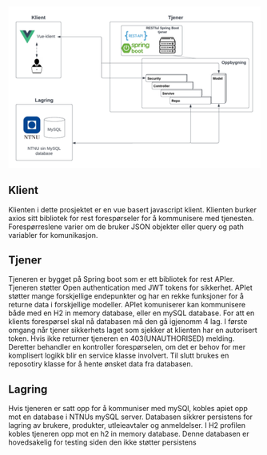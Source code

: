 
![SystemArchitecture](uploads/cf09a61be0b5e4ccd76c9430b70ccdbb/SystemArchitecture.png)


## Klient
Klienten i dette prosjektet er en vue basert javascript klient. Klienten burker axios sitt bibliotek for rest forespørseler for å kommunisere med tjenesten. Forespørreslene varier om de bruker JSON objekter eller query og path variabler for komunikasjon.

## Tjener
Tjeneren er bygget på Spring boot som er ett bibliotek for rest APIer. Tjeneren støtter Open authentication med JWT tokens for sikkerhet. APIet støtter mange forskjellige endepunkter og har en rekke funksjoner for å returne data i forskjellige modeller. APIet komuniserer kan kommunisere både med en H2 in memory database, eller en mySQL database. For att en klients forespørsel skal nå databasen må den gå igjenomm 4 lag. I første omgang når tjener sikkerhets laget som sjekker at klienten har en autorisert token. Hvis ikke returner tjeneren en 403(UNAUTHORISED) melding. Deretter behandler en kontroller forespørselen, om det er behov for mer komplisert logikk blir en service klasse involvert. Til slutt brukes en reposotiry klasse for å hente ønsket data fra databasen.

## Lagring
Hvis tjeneren er satt opp for å kommuniser med mySQl, kobles apiet opp mot en database i NTNUs mySQL server. Databasen sikkrer persistens for lagring av brukere, produkter, utleieavtaler og anmeldelser. I H2 profilen kobles tjeneren opp mot en h2 in memory database. Denne databasen er hovedsakelig for testing siden den ikke støtter persistens